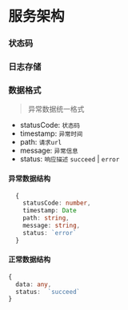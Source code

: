 <!--
 * @Date: 2022-09-01 00:09:28
 * @LastEditTime: 2022-09-01 01:16:21
-->
# 服务架构

### 状态码

### 日志存储

### 数据格式
> 异常数据统一格式
- statusCode: `状态码`
- timestamp: `异常时间`
- path: `请求url`
- message: `异常信息`
- status: `响应描述` `succeed` | `error`

#### 异常数据结构
```typescript
  {
    statusCode: number,
    timestamp: Date
    path: string,
    message: string,
    status: `error`
  }
```

#### 正常数据结构
```typescript
{
  data: any,
  status:  `succeed`
}
```
